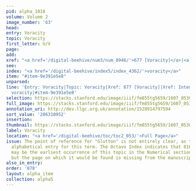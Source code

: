 ```yaml
---
pid: alpha_1018
volume: Volume 2
image_number: '63'
head:
entry: Voracity
topic: Voracity
first_letter: U/V
page:
add:
xref: "<a href='/digital-beehive/num3/num_0946/'>677 [Voracity]</a>|<a href='/digital-beehive/alpha3/alpha_0485/'>Intemperance</a>"
see:
index: "<a href='/digital-beehive/index5/index_4362/'>voracity</a>"
item: "#item-9e391e5e8"
unparsed:
line: 'Entry: Voracity|Topic: Voracity|Xref: 677 [Voracity]|Xref: Intemperance|Index:
  voracity|#item-9e391e5e8'
selection: https://stacks.stanford.edu/image/iiif/fm855tg5659/1607_0530/304,952,3072,403/full/0/default.jpg
full_image: https://stacks.stanford.edu/image/iiif/fm855tg5659/1607_0530/full/full/0/default.jpg
annotation_uri: http://dev.llgc.org.uk/annotation/1528914797594
sort_value: '206310952'
insertion:
thumbnail: https://stacks.stanford.edu/image/iiif/fm855tg5659/1607_0530/304,952,600,180/250,/0/default.jpg
label: Voracity
location: "<a href='/digital-beehive/toc/toc2_053/'>Full Page</a>"
issue: The point of reference for "Glutton" is not entirely clear, as there is no
  alphabetical entry for this term. The Octavo Index indicates that 816 [Gluttony]
  may be the earliest occurrence of this topic in the Numerical section of the Alvearium,
  but the page on which it would be found is missing from the manuscript.
also_in_entry:
order: '078'
layout: alpha_item
collection: alpha5
---
```

